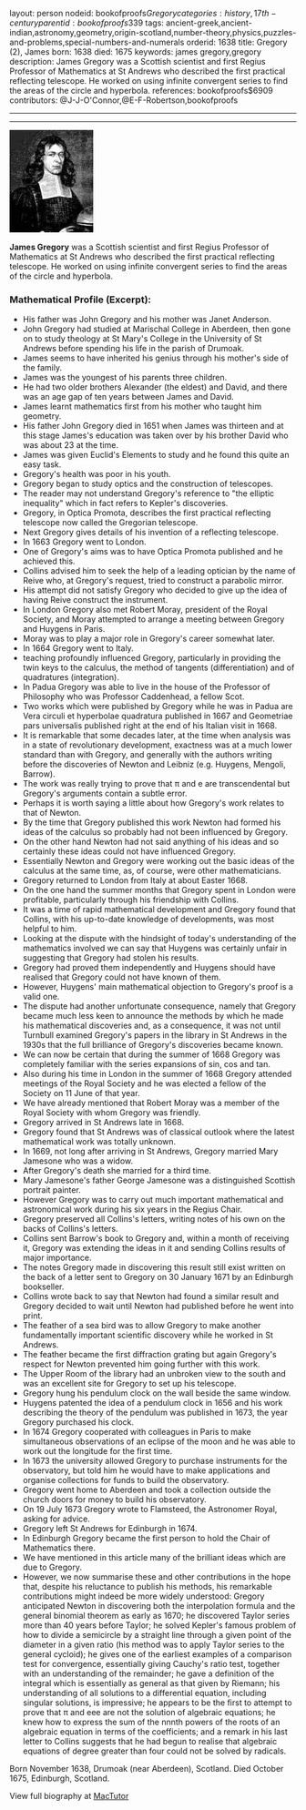 layout: person
nodeid: bookofproofs$Gregory
categories: history,17th-century
parentid: bookofproofs$339
tags: ancient-greek,ancient-indian,astronomy,geometry,origin-scotland,number-theory,physics,puzzles-and-problems,special-numbers-and-numerals
orderid: 1638
title: Gregory (2), James
born: 1638
died: 1675
keywords: james gregory,gregory
description: James Gregory was a Scottish scientist and first Regius Professor of Mathematics at St Andrews who described the first practical reflecting telescope. He worked on using infinite convergent series to find the areas of the circle and hyperbola.
references: bookofproofs$6909
contributors: @J-J-O'Connor,@E-F-Robertson,bookofproofs

---



---

![Gregory.jpg](https://github.com/bookofproofs/bookofproofs.github.io/blob/main/_sources/_assets/images/portraits/Gregory.jpg?raw=true)

**James Gregory** was a Scottish scientist and first Regius Professor of Mathematics at St Andrews who described the first practical reflecting telescope. He worked on using infinite convergent series to find the areas of the circle and hyperbola.

### Mathematical Profile (Excerpt):
* His father was John Gregory and his mother was Janet Anderson.
* John Gregory had studied at Marischal College in Aberdeen, then gone on to study theology at St Mary's College in the University of St Andrews before spending his life in the parish of Drumoak.
* James seems to have inherited his genius through his mother's side of the family.
* James was the youngest of his parents three children.
* He had two older brothers Alexander (the eldest) and David, and there was an age gap of ten years between James and David.
* James learnt mathematics first from his mother who taught him geometry.
* His father John Gregory died in 1651 when James was thirteen and at this stage James's education was taken over by his brother David who was about 23 at the time.
* James was given Euclid's Elements to study and he found this quite an easy task.
* Gregory's health was poor in his youth.
* Gregory began to study optics and the construction of telescopes.
* The reader may not understand Gregory's reference to "the elliptic inequality" which in fact refers to Kepler's discoveries.
* Gregory, in Optica Promota, describes the first practical reflecting telescope now called the Gregorian telescope.
* Next Gregory gives details of his invention of a reflecting telescope.
* In 1663 Gregory went to London.
* One of Gregory's aims was to have Optica Promota published and he achieved this.
* Collins advised him to seek the help of a leading optician by the name of Reive who, at Gregory's request, tried to construct a parabolic mirror.
* His attempt did not satisfy Gregory who decided to give up the idea of having Reive construct the instrument.
* In London Gregory also met Robert Moray, president of the Royal Society, and Moray attempted to arrange a meeting between Gregory and Huygens in Paris.
* Moray was to play a major role in Gregory's career somewhat later.
* In 1664 Gregory went to Italy.
* teaching profoundly influenced Gregory, particularly in providing the twin keys to the calculus, the method of tangents (differentiation) and of quadratures (integration).
* In Padua Gregory was able to live in the house of the Professor of Philosophy who was Professor Caddenhead, a fellow Scot.
* Two works which were published by Gregory while he was in Padua are Vera circuli et hyperbolae quadratura published in 1667 and Geometriae pars universalis published right at the end of his Italian visit in 1668.
* It is remarkable that some decades later, at the time when analysis was in a state of revolutionary development, exactness was at a much lower standard than with Gregory, and generally with the authors writing before the discoveries of Newton and Leibniz (e.g. Huygens, Mengoli, Barrow).
* The work was really trying to prove that π and e are transcendental but Gregory's arguments contain a subtle error.
* Perhaps it is worth saying a little about how Gregory's work relates to that of Newton.
* By the time that Gregory published this work Newton had formed his ideas of the calculus so probably had not been influenced by Gregory.
* On the other hand Newton had not said anything of his ideas and so certainly these ideas could not have influenced Gregory.
* Essentially Newton and Gregory were working out the basic ideas of the calculus at the same time, as, of course, were other mathematicians.
* Gregory returned to London from Italy at about Easter 1668.
* On the one hand the summer months that Gregory spent in London were profitable, particularly through his friendship with Collins.
* It was a time of rapid mathematical development and Gregory found that Collins, with his up-to-date knowledge of developments, was most helpful to him.
* Looking at the dispute with the hindsight of today's understanding of the mathematics involved we can say that Huygens was certainly unfair in suggesting that Gregory had stolen his results.
* Gregory had proved them independently and Huygens should have realised that Gregory could not have known of them.
* However, Huygens' main mathematical objection to Gregory's proof is a valid one.
* The dispute had another unfortunate consequence, namely that Gregory became much less keen to announce the methods by which he made his mathematical discoveries and, as a consequence, it was not until Turnbull examined Gregory's papers in the library in St Andrews in the 1930s that the full brilliance of Gregory's discoveries became known.
* We can now be certain that during the summer of 1668 Gregory was completely familiar with the series expansions of sin, cos and tan.
* Also during his time in London in the summer of 1668 Gregory attended meetings of the Royal Society and he was elected a fellow of the Society on 11 June of that year.
* We have already mentioned that Robert Moray was a member of the Royal Society with whom Gregory was friendly.
* Gregory arrived in St Andrews late in 1668.
* Gregory found that St Andrews was of classical outlook where the latest mathematical work was totally unknown.
* In 1669, not long after arriving in St Andrews, Gregory married Mary Jamesone who was a widow.
* After Gregory's death she married for a third time.
* Mary Jamesone's father George Jamesone was a distinguished Scottish portrait painter.
* However Gregory was to carry out much important mathematical and astronomical work during his six years in the Regius Chair.
* Gregory preserved all Collins's letters, writing notes of his own on the backs of Collins's letters.
* Collins sent Barrow's book to Gregory and, within a month of receiving it, Gregory was extending the ideas in it and sending Collins results of major importance.
* The notes Gregory made in discovering this result still exist written on the back of a letter sent to Gregory on 30 January 1671 by an Edinburgh bookseller.
* Collins wrote back to say that Newton had found a similar result and Gregory decided to wait until Newton had published before he went into print.
* The feather of a sea bird was to allow Gregory to make another fundamentally important scientific discovery while he worked in St Andrews.
* The feather became the first diffraction grating but again Gregory's respect for Newton prevented him going further with this work.
* The Upper Room of the library had an unbroken view to the south and was an excellent site for Gregory to set up his telescope.
* Gregory hung his pendulum clock on the wall beside the same window.
* Huygens patented the idea of a pendulum clock in 1656 and his work describing the theory of the pendulum was published in 1673, the year Gregory purchased his clock.
* In 1674 Gregory cooperated with colleagues in Paris to make simultaneous observations of an eclipse of the moon and he was able to work out the longitude for the first time.
* In 1673 the university allowed Gregory to purchase instruments for the observatory, but told him he would have to make applications and organise collections for funds to build the observatory.
* Gregory went home to Aberdeen and took a collection outside the church doors for money to build his observatory.
* On 19 July 1673 Gregory wrote to Flamsteed, the Astronomer Royal, asking for advice.
* Gregory left St Andrews for Edinburgh in 1674.
* In Edinburgh Gregory became the first person to hold the Chair of Mathematics there.
* We have mentioned in this article many of the brilliant ideas which are due to Gregory.
* However, we now summarise these and other contributions in the hope that, despite his reluctance to publish his methods, his remarkable contributions might indeed be more widely understood: Gregory anticipated Newton in discovering both the interpolation formula and the general binomial theorem as early as 1670; he discovered Taylor series more than 40 years before Taylor; he solved Kepler's famous problem of how to divide a semicircle by a straight line through a given point of the diameter in a given ratio (his method was to apply Taylor series to the general cycloid); he gives one of the earliest examples of a comparison test for convergence, essentially giving Cauchy's ratio test, together with an understanding of the remainder; he gave a definition of the integral which is essentially as general as that given by Riemann; his understanding of all solutions to a differential equation, including singular solutions, is impressive; he appears to be the first to attempt to prove that π and eee are not the solution of algebraic equations; he knew how to express the sum of the nnnth powers of the roots of an algebraic equation in terms of the coefficients; and a remark in his last letter to Collins suggests that he had begun to realise that algebraic equations of degree greater than four could not be solved by radicals.

Born November 1638, Drumoak (near Aberdeen), Scotland. Died October 1675, Edinburgh, Scotland.

View full biography at [MacTutor](https://mathshistory.st-andrews.ac.uk/Biographies/Gregory/)

